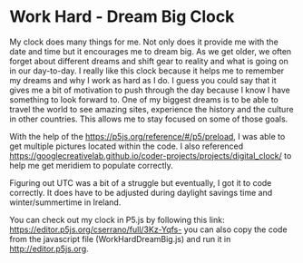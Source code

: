 # Work Hard - Dream Big Clock

My clock does many things for me. Not only does it provide me with the date and time but it encourages me to dream big. As we get older, we often forget about different dreams and shift gear to reality and what is going on in our day-to-day. I really like this clock because it helps me to remember my dreams and why I work as hard as I do. I guess you could say that it gives me a bit of motivation to push through the day because I know I have something to look forward to. One of my biggest dreams is to be able to travel the world to see amazing sites, experience the history and the culture in other countries. This allows me to stay focused on some of those goals.

With the help of the https://p5js.org/reference/#/p5/preload, I was able to get multiple pictures located within the code. I also referenced https://googlecreativelab.github.io/coder-projects/projects/digital_clock/ to help me get meridiem to populate correctly.

Figuring out UTC was a bit of a struggle but eventually, I got it to code correctly. It does have to be adjusted during daylight savings time and winter/summertime in Ireland.


You can check out my clock in P5.js by following this link: https://editor.p5js.org/cserrano/full/3Kz-Yqfs- you can also copy the code from the javascript file (WorkHardDreamBig.js) and run it in http://editor.p5js.org.
